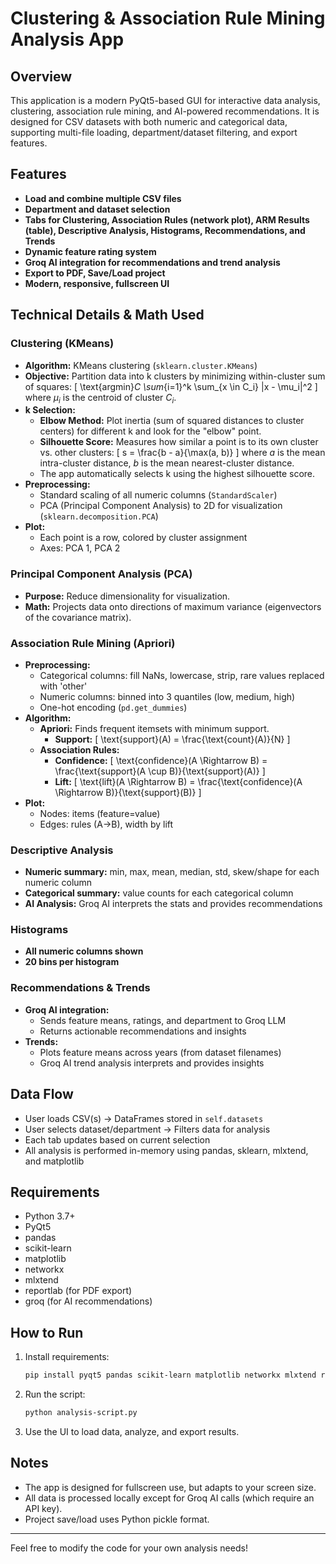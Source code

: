 # Clustering & Association Rule Mining Analysis App

## Overview
This application is a modern PyQt5-based GUI for interactive data analysis, clustering, association rule mining, and AI-powered recommendations. It is designed for CSV datasets with both numeric and categorical data, supporting multi-file loading, department/dataset filtering, and export features.

## Features
- **Load and combine multiple CSV files**
- **Department and dataset selection**
- **Tabs for Clustering, Association Rules (network plot), ARM Results (table), Descriptive Analysis, Histograms, Recommendations, and Trends**
- **Dynamic feature rating system**
- **Groq AI integration for recommendations and trend analysis**
- **Export to PDF, Save/Load project**
- **Modern, responsive, fullscreen UI**

## Technical Details & Math Used

### Clustering (KMeans)
- **Algorithm:** KMeans clustering (`sklearn.cluster.KMeans`)
- **Objective:** Partition data into k clusters by minimizing within-cluster sum of squares:
  \[
  \text{argmin}_C \sum_{i=1}^k \sum_{x \in C_i} \|x - \mu_i\|^2
  \]
  where $\mu_i$ is the centroid of cluster $C_i$.
- **k Selection:**
  - **Elbow Method:** Plot inertia (sum of squared distances to cluster centers) for different k and look for the "elbow" point.
  - **Silhouette Score:** Measures how similar a point is to its own cluster vs. other clusters:
    \[
    s = \frac{b - a}{\max(a, b)}
    \]
    where $a$ is the mean intra-cluster distance, $b$ is the mean nearest-cluster distance.
  - The app automatically selects k using the highest silhouette score.
- **Preprocessing:**
  - Standard scaling of all numeric columns (`StandardScaler`)
  - PCA (Principal Component Analysis) to 2D for visualization (`sklearn.decomposition.PCA`)
- **Plot:**
  - Each point is a row, colored by cluster assignment
  - Axes: PCA 1, PCA 2

### Principal Component Analysis (PCA)
- **Purpose:** Reduce dimensionality for visualization.
- **Math:** Projects data onto directions of maximum variance (eigenvectors of the covariance matrix).

### Association Rule Mining (Apriori)
- **Preprocessing:**
  - Categorical columns: fill NaNs, lowercase, strip, rare values replaced with 'other'
  - Numeric columns: binned into 3 quantiles (low, medium, high)
  - One-hot encoding (`pd.get_dummies`)
- **Algorithm:**
  - **Apriori:** Finds frequent itemsets with minimum support.
    - **Support:**
      \[
      \text{support}(A) = \frac{\text{count}(A)}{N}
      \]
  - **Association Rules:**
    - **Confidence:**
      \[
      \text{confidence}(A \Rightarrow B) = \frac{\text{support}(A \cup B)}{\text{support}(A)}
      \]
    - **Lift:**
      \[
      \text{lift}(A \Rightarrow B) = \frac{\text{confidence}(A \Rightarrow B)}{\text{support}(B)}
      \]
- **Plot:**
  - Nodes: items (feature=value)
  - Edges: rules (A→B), width by lift

### Descriptive Analysis
- **Numeric summary:** min, max, mean, median, std, skew/shape for each numeric column
- **Categorical summary:** value counts for each categorical column
- **AI Analysis:** Groq AI interprets the stats and provides recommendations

### Histograms
- **All numeric columns shown**
- **20 bins per histogram**

### Recommendations & Trends
- **Groq AI integration:**
  - Sends feature means, ratings, and department to Groq LLM
  - Returns actionable recommendations and insights
- **Trends:**
  - Plots feature means across years (from dataset filenames)
  - Groq AI trend analysis interprets and provides insights

## Data Flow
- User loads CSV(s) → DataFrames stored in `self.datasets`
- User selects dataset/department → Filters data for analysis
- Each tab updates based on current selection
- All analysis is performed in-memory using pandas, sklearn, mlxtend, and matplotlib

## Requirements
- Python 3.7+
- PyQt5
- pandas
- scikit-learn
- matplotlib
- networkx
- mlxtend
- reportlab (for PDF export)
- groq (for AI recommendations)

## How to Run
1. Install requirements:
   ```bash
   pip install pyqt5 pandas scikit-learn matplotlib networkx mlxtend reportlab groq
   ```
2. Run the script:
   ```bash
   python analysis-script.py
   ```
3. Use the UI to load data, analyze, and export results.

## Notes
- The app is designed for fullscreen use, but adapts to your screen size.
- All data is processed locally except for Groq AI calls (which require an API key).
- Project save/load uses Python pickle format.

---

Feel free to modify the code for your own analysis needs!
